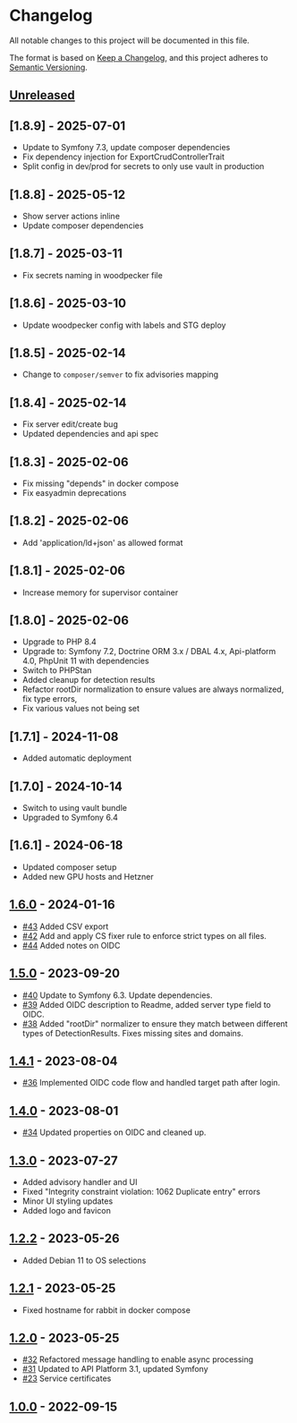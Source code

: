 # Changelog

All notable changes to this project will be documented in this file.

The format is based on [Keep a Changelog](https://keepachangelog.com/en/1.0.0/),
and this project adheres to [Semantic Versioning](https://semver.org/spec/v2.0.0.html).

## [Unreleased]

## [1.8.9] - 2025-07-01

- Update to Symfony 7.3, update composer dependencies
- Fix dependency injection for ExportCrudControllerTrait
- Split config in dev/prod for secrets to only use vault in production

## [1.8.8] - 2025-05-12

- Show server actions inline
- Update composer dependencies

## [1.8.7] - 2025-03-11

- Fix secrets naming in woodpecker file

## [1.8.6] - 2025-03-10

- Update woodpecker config with labels and STG deploy

## [1.8.5] - 2025-02-14

- Change to `composer/semver` to fix advisories mapping

## [1.8.4] - 2025-02-14

- Fix server edit/create bug
- Updated dependencies and api spec

## [1.8.3] - 2025-02-06

- Fix missing "depends" in docker compose
- Fix easyadmin deprecations

## [1.8.2] - 2025-02-06

- Add 'application/ld+json' as allowed format

## [1.8.1] - 2025-02-06

- Increase memory for supervisor container

## [1.8.0] - 2025-02-06

- Upgrade to PHP 8.4
- Upgrade to: Symfony 7.2, Doctrine ORM 3.x / DBAL 4.x, Api-platform 4.0, PhpUnit 11 with dependencies
- Switch to PHPStan
- Added cleanup for detection results
- Refactor rootDir normalization to ensure values are always normalized, fix type errors, 
- Fix various values not being set

## [1.7.1] - 2024-11-08

- Added automatic deployment

## [1.7.0] - 2024-10-14

- Switch to using vault bundle
- Upgraded to Symfony 6.4

## [1.6.1] - 2024-06-18

- Updated composer setup
- Added new GPU hosts and Hetzner

## [1.6.0] - 2024-01-16

- [#43](https://github.com/itk-dev/devops_itksites/pull/43)
  Added CSV export
- [#42](https://github.com/itk-dev/devops_itksites/pull/42)
  Add and apply CS fixer rule to enforce strict types on all files.
- [#44](https://github.com/itk-dev/devops_itksites/pull/44)
  Added notes on OIDC

## [1.5.0] - 2023-09-20

- [#40](https://github.com/itk-dev/devops_itksites/pull/40)
  Update to Symfony 6.3. Update dependencies.
- [#39](https://github.com/itk-dev/devops_itksites/pull/39)
  Added OIDC description to Readme, added server type field to OIDC.
- [#38](https://github.com/itk-dev/devops_itksites/pull/38)
  Added "rootDir" normalizer to ensure they match between different types of DetectionResults. Fixes missing sites and domains.

## [1.4.1] - 2023-08-04

- [#36](https://github.com/itk-dev/devops_itksites/pull/36)
  Implemented OIDC code flow and handled target path after login.

## [1.4.0] - 2023-08-01

- [#34](https://github.com/itk-dev/devops_itksites/pull/34)
  Updated properties on OIDC and cleaned up.

## [1.3.0] - 2023-07-27

- Added advisory handler and UI
- Fixed "Integrity constraint violation: 1062 Duplicate entry" errors
- Minor UI styling updates
- Added logo and favicon

## [1.2.2] - 2023-05-26

- Added Debian 11 to OS selections

## [1.2.1] - 2023-05-25

- Fixed hostname for rabbit in docker compose

## [1.2.0] - 2023-05-25

- [#32](https://github.com/itk-dev/devops_itksites/pull/32)
  Refactored message handling to enable async processing
- [#31](https://github.com/itk-dev/devops_itksites/pull/31)
  Updated to API Platform 3.1, updated Symfony
- [#23](https://github.com/itk-dev/devops_itksites/pull/23)
  Service certificates

## [1.0.0] - 2022-09-15

[Unreleased]: https://github.com/itk-dev/devops_itksites/compare/1.6.0...HEAD
[1.6.0]: https://github.com/itk-dev/devops_itksites/compare/1.5.0...1.6.0
[1.5.0]: https://github.com/itk-dev/devops_itksites/compare/1.4.1...1.5.0
[1.4.1]: https://github.com/itk-dev/devops_itksites/compare/1.4.0...1.4.1
[1.4.0]: https://github.com/itk-dev/devops_itksites/compare/1.3.0...1.4.0
[1.3.0]: https://github.com/itk-dev/devops_itksites/compare/1.2.2...1.3.0
[1.2.2]: https://github.com/itk-dev/devops_itksites/compare/1.2.1...1.2.2
[1.2.1]: https://github.com/itk-dev/devops_itksites/compare/1.2.0...1.2.1
[1.2.0]: https://github.com/itk-dev/devops_itksites/compare/1.0.0...1.2.0
[1.0.0]: https://github.com/itk-dev/devops_itksites/releases/tag/1.0.0
